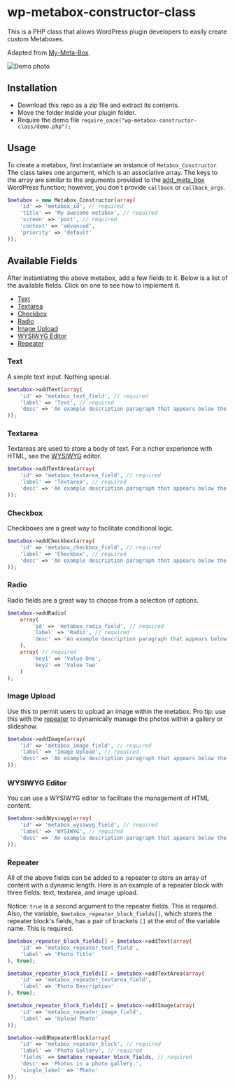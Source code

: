 # wp-metabox-constructor-class

This is a PHP class that allows WordPress plugin developers to easily create custom Metaboxes.  

Adapted from [My-Meta-Box](https://github.com/bainternet/My-Meta-Box).

![Demo photo](https://i.imgur.com/rm5dpsT.jpg)

## Installation

- Download this repo as a zip file and extract its contents.
- Move the folder inside your plugin folder.
- Require the demo file `require_once("wp-metabox-constructor-class/demo.php");`

## Usage

To create a metabox, first instantiate an instance of `Metabox_Constructor`.  The class takes one argument, which is an associative array.  The keys to the array are similar to the arguments provided to the [add_meta_box](https://developer.wordpress.org/reference/functions/add_meta_box/) WordPress function; however, you don't provide `callback` or `callback_args`.

```php
$metabox = new Metabox_Constructor(array(
	'id' => 'metabox_id', // required
	'title' => 'My awesome metabox', // required
	'screen' => 'post', // required
	'context' => 'advanced',
	'priority' => 'default'
));
```

## Available Fields

After instantiating the above metabox, add a few fields to it.  Below is a list of the available fields.  Click on one to see how to implement it.

- [Text](https://github.com/MatthewKosloski/wp-metabox-constructor-class#text)
- [Textarea](https://github.com/MatthewKosloski/wp-metabox-constructor-class#textarea)
- [Checkbox](https://github.com/MatthewKosloski/wp-metabox-constructor-class#checkbox)
- [Radio](https://github.com/MatthewKosloski/wp-metabox-constructor-class#radio)
- [Image Upload](https://github.com/MatthewKosloski/wp-metabox-constructor-class#image-upload)
- [WYSIWYG Editor](https://github.com/MatthewKosloski/wp-metabox-constructor-class#wysiwyg-editor)
- [Repeater](https://github.com/MatthewKosloski/wp-metabox-constructor-class#repeater)

### Text

A simple text input.  Nothing special.

```php
$metabox->addText(array(
	'id' => 'metabox_text_field', // required
	'label' => 'Text', // required
	'desc' => 'An example description paragraph that appears below the label.'
));
```

### Textarea

Textareas are used to store a body of text.  For a richer experience with HTML, see the [WYSIWYG](https://github.com/MatthewKosloski/wp-metabox-constructor-class#wysiwyg-editor) editor.

```php
$metabox->addTextArea(array(
	'id' => 'metabox_textarea_field', // required
	'label' => 'Textarea', // required
	'desc' => 'An example description paragraph that appears below the label.'
));
```

### Checkbox

Checkboxes are a great way to facilitate conditional logic.

```php
$metabox->addCheckbox(array(
	'id' => 'metabox_checkbox_field', // required
	'label' => 'Checkbox', // required
	'desc' => 'An example description paragraph that appears below the label.'
));
```

### Radio

Radio fields are a great way to choose from a selection of options.

```php
$metabox->addRadio(
	array(
		'id' => 'metabox_radio_field', // required
		'label' => 'Radio', // required
		'desc' => 'An example description paragraph that appears below the label.',
	),
	array( // required
		'key1' => 'Value One',
		'key2' => 'Value Two'
	)
);
```

### Image Upload

Use this to permit users to upload an image within the metabox.  Pro tip: use this with the [repeater](https://github.com/MatthewKosloski/wp-metabox-constructor-class#repeater) to dynamically manage the photos within a gallery or slideshow.

```php
$metabox->addImage(array(
	'id' => 'metabox_image_field', // required
	'label' => 'Image Upload', // required
	'desc' => 'An example description paragraph that appears below the label.'
));
```

### WYSIWYG Editor

You can use a WYSIWYG editor to facilitate the management of HTML content.

```php
$metabox->addWysiwyg(array(
	'id' => 'metabox_wysiwyg_field', // required
	'label' => 'WYSIWYG', // required
	'desc' => 'An example description paragraph that appears below the label.'
));
```

### Repeater

All of the above fields can be added to a repeater to store an array of content with a dynamic length.  Here is an example of a repeater block with three fields: text, textarea, and image upload.

Notice:  `true` is a second argument to the repeater fields.  This is required.  Also, the variable, `$metabox_repeater_block_fields[]`, which stores the repeater block's fields, has a pair of brackets `[]` at the end of the variable name.  This is required. 

```php
$metabox_repeater_block_fields[] = $metabox->addText(array(
	'id' => 'metabox_repeater_text_field',
	'label' => 'Photo Title'
), true);

$metabox_repeater_block_fields[] = $metabox->addTextArea(array(
	'id' => 'metabox_repeater_textarea_field',
	'label' => 'Photo Description'
), true);

$metabox_repeater_block_fields[] = $metabox->addImage(array(
	'id' => 'metabox_repeater_image_field',
	'label' => 'Upload Photo'
));

$metabox->addRepeaterBlock(array(
	'id' => 'metabox_repeater_block', // required
	'label' => 'Photo Gallery', // required
	'fields' => $metabox_repeater_block_fields, // required
	'desc' => 'Photos in a photo gallery.',
	'single_label' => 'Photo'
));
```